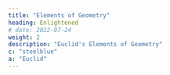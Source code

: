 ```yaml
---
title: "Elements of Geometry"
heading: Enlightened
# date: 2022-07-24
weight: 2
description: "Euclid's Elements of Geometry"
c: "steelblue"
a: "Euclid"
---
```

